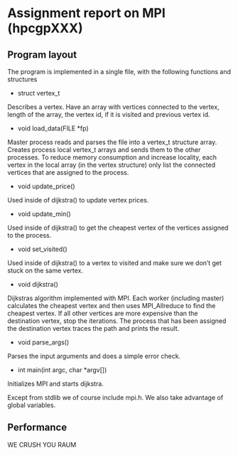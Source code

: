 # Assignment report on MPI (hpcgpXXX)

## Program layout

The program is implemented in a single file, with the following functions and structures

- struct vertex_t

Describes a vertex. Have an array with vertices connected to the vertex, length of the array, the vertex id, if it is visited and previous vertex id.

- void load_data(FILE *fp)

Master process reads and parses the file into a vertex_t structure array.
Creates process local vertex_t arrays and sends them to the other processes.
To reduce memory consumption and increase locality, each vertex in the local array (in the vertex structure) only list the connected vertices that are assigned to the process.

- void update_price()

Used inside of dijkstra() to update vertex prices.

- void update_min()

Used inside of dijkstra() to get the cheapest vertex of the vertices assigned to the process.

-	void set_visited()

Used inside of dijkstra() to a vertex to visited and make sure we don’t get stuck on the same vertex.

- void dijkstra()

Dijkstras algorithm implemented with MPI. Each worker (including master) calculates the
cheapest vertex and then uses MPI_Allreduce to find the cheapest vertex. If all other vertices
are more expensive than the destination vertex, stop the iterations. The process that has been assigned the destination vertex traces the path and prints the result.

- void parse_args()

Parses the input arguments and does a simple error check.

- int main(int argc, char *argv[])

Initializes MPI and starts dijkstra.


Except from stdlib we of course include mpi.h. We also take advantage of global variables.

## Performance

WE CRUSH YOU RAUM
